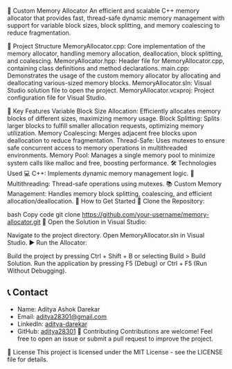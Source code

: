 🧠 Custom Memory Allocator
An efficient and scalable C++ memory allocator that provides fast, thread-safe dynamic memory management with support for variable block sizes, block splitting, and memory coalescing to reduce fragmentation.

📂 Project Structure
MemoryAllocator.cpp: Core implementation of the memory allocator, handling memory allocation, deallocation, block splitting, and coalescing.
MemoryAllocator.hpp: Header file for MemoryAllocator.cpp, containing class definitions and method declarations.
main.cpp: Demonstrates the usage of the custom memory allocator by allocating and deallocating various-sized memory blocks.
MemoryAllocator.sln: Visual Studio solution file to open the project.
MemoryAllocator.vcxproj: Project configuration file for Visual Studio.

🚀 Key Features
Variable Block Size Allocation: Efficiently allocates memory blocks of different sizes, maximizing memory usage.
Block Splitting: Splits larger blocks to fulfill smaller allocation requests, optimizing memory utilization.
Memory Coalescing: Merges adjacent free blocks upon deallocation to reduce fragmentation.
Thread-Safe: Uses mutexes to ensure safe concurrent access to memory operations in multithreaded environments.
Memory Pool: Manages a single memory pool to minimize system calls like malloc and free, boosting performance.
🛠️ Technologies Used
💻 C++: Implements dynamic memory management logic.
🧵 Multithreading: Thread-safe operations using mutexes.
📚 Custom Memory Management: Handles memory block splitting, coalescing, and efficient allocation/deallocation.
🎯 How to Get Started
🔗 Clone the Repository:

bash
Copy code
git clone https://github.com/your-username/memory-allocator.git
📂 Open the Solution in Visual Studio:

Navigate to the project directory.
Open MemoryAllocator.sln in Visual Studio.
▶️ Run the Allocator:

Build the project by pressing Ctrl + Shift + B or selecting Build > Build Solution.
Run the application by pressing F5 (Debug) or Ctrl + F5 (Run Without Debugging).

## 📞 Contact
- Name: Aditya Ashok Darekar
- Email: aditya28301@gmail.com
- LinkedIn: [aditya-darekar](https://www.linkedin.com/in/aditya-darekar-318a26143/)
- GitHub: [aditya28301](https://github.com/aditya28301)
🤝 Contributing
Contributions are welcome! Feel free to open an issue or submit a pull request to improve the project.

📄 License
This project is licensed under the MIT License - see the LICENSE file for details.
